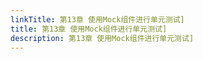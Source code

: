 ```yaml
---
linkTitle: 第13章 使用Mock组件进行单元测试]
title: 第13章 使用Mock组件进行单元测试]
description: 第13章 使用Mock组件进行单元测试]
---
```

